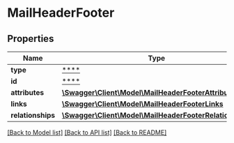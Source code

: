 # MailHeaderFooter

## Properties
Name | Type | Description | Notes
------------ | ------------- | ------------- | -------------
**type** | [****](.md) |  | [optional] 
**id** | [****](.md) |  | [optional] 
**attributes** | [**\Swagger\Client\Model\MailHeaderFooterAttributes**](MailHeaderFooterAttributes.md) |  | [optional] 
**links** | [**\Swagger\Client\Model\MailHeaderFooterLinks**](MailHeaderFooterLinks.md) |  | [optional] 
**relationships** | [**\Swagger\Client\Model\MailHeaderFooterRelationships**](MailHeaderFooterRelationships.md) |  | [optional] 

[[Back to Model list]](../../README.md#documentation-for-models) [[Back to API list]](../../README.md#documentation-for-api-endpoints) [[Back to README]](../../README.md)

